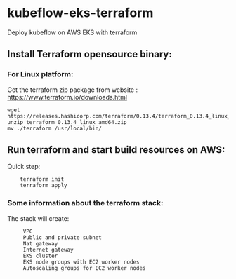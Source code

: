 # kubeflow-eks-terraform

Deploy kubeflow on AWS EKS with terraform

## Install Terraform opensource binary:
### For Linux platform:
Get the terraform zip package from website : https://www.terraform.io/downloads.html
```
wget https://releases.hashicorp.com/terraform/0.13.4/terraform_0.13.4_linux_amd64.zip
unzip terraform_0.13.4_linux_amd64.zip
mv ./terraform /usr/local/bin/
```

## Run terraform and start build resources on AWS:
Quick step:
```
    terraform init
    terraform apply
```

### Some information about the terraform stack:  
The stack will create:
```
     VPC
     Public and private subnet
     Nat gateway
     Internet gateway
     EKS cluster
     EKS node groups with EC2 worker nodes
     Autoscaling groups for EC2 worker nodes
```
